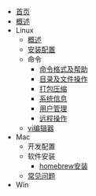 * [首页](README.md)
* [概述](sections/概述.md)
* Linux
  * [概述](sections/Linux/概述.md)
  * [安装配置](sections/Linux/安装配置.md)
  * 命令
    * [命令格式及帮助](sections/Linux/命令/命令格式及帮助.md)
    * [目录及文件操作](sections/Linux/命令/目录及文件操作.md)
    * [打包压缩](sections/Linux/命令/打包压缩.md)
    * [系统信息](sections/Linux/命令/系统信息.md)
    * [用户管理](sections/Linux/命令/用户管理.md)
    * [远程操作](sections/Linux/命令/远程操作.md)
  * [vi编辑器](sections/Linux/vi编辑器.md)
* Mac
  * 开发配置
  * 软件安装
    * [homebrew安装](sections/Mac/软件安装/homebrew安装.md)
  * [常见问题](sections/Mac/常见问题.md)
* Win
